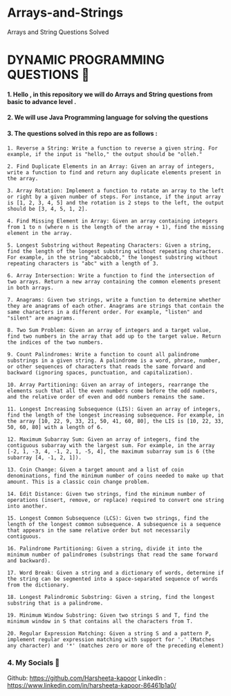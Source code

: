 # Arrays-and-Strings
Arrays and String Questions Solved

# DYNAMIC PROGRAMMING QUESTIONS 💯

#### 1. Hello , in this repository we will do Arrays and String questions from basic to advance level .
#### 2. We will use Java Programming language for solving the questions 
#### 3. The questions solved in this repo are as follows :
    1. Reverse a String: Write a function to reverse a given string. For example, if the input is "hello," the output should be "olleh." 
    
    2. Find Duplicate Elements in an Array: Given an array of integers, write a function to find and return any duplicate elements present in the array. 
    
    3. Array Rotation: Implement a function to rotate an array to the left or right by a given number of steps. For instance, if the input array is [1, 2, 3, 4, 5] and the rotation is 2 steps to the left, the output should be [3, 4, 5, 1, 2]. 
    
    4. Find Missing Element in Array: Given an array containing integers from 1 to n (where n is the length of the array + 1), find the missing element in the array. 
   
    5. Longest Substring without Repeating Characters: Given a string, find the length of the longest substring without repeating characters. For example, in the string "abcabcbb," the longest substring without repeating characters is "abc" with a length of 3. 
    
    6. Array Intersection: Write a function to find the intersection of two arrays. Return a new array containing the common elements present in both arrays. 
    
    7. Anagrams: Given two strings, write a function to determine whether they are anagrams of each other. Anagrams are strings that contain the same characters in a different order. For example, "listen" and "silent" are anagrams. 
   
    8. Two Sum Problem: Given an array of integers and a target value, find two numbers in the array that add up to the target value. Return the indices of the two numbers.
    
    9. Count Palindromes: Write a function to count all palindrome substrings in a given string. A palindrome is a word, phrase, number, or other sequences of characters that reads the same forward and backward (ignoring spaces, punctuation, and capitalization).
    
    10. Array Partitioning: Given an array of integers, rearrange the elements such that all the even numbers come before the odd numbers, and the relative order of even and odd numbers remains the same.
    
    11. Longest Increasing Subsequence (LIS): Given an array of integers, find the length of the longest increasing subsequence. For example, in the array [10, 22, 9, 33, 21, 50, 41, 60, 80], the LIS is [10, 22, 33, 50, 60, 80] with a length of 6.
    
    12. Maximum Subarray Sum: Given an array of integers, find the contiguous subarray with the largest sum. For example, in the array [-2, 1, -3, 4, -1, 2, 1, -5, 4], the maximum subarray sum is 6 (the subarray [4, -1, 2, 1]).
    
    13. Coin Change: Given a target amount and a list of coin denominations, find the minimum number of coins needed to make up that amount. This is a classic coin change problem.
   
    14. Edit Distance: Given two strings, find the minimum number of operations (insert, remove, or replace) required to convert one string into another.
    
    15. Longest Common Subsequence (LCS): Given two strings, find the length of the longest common subsequence. A subsequence is a sequence that appears in the same relative order but not necessarily contiguous.
    
    16. Palindrome Partitioning: Given a string, divide it into the minimum number of palindromes (substrings that read the same forward and backward).
   
    17. Word Break: Given a string and a dictionary of words, determine if the string can be segmented into a space-separated sequence of words from the dictionary.
    
    18. Longest Palindromic Substring: Given a string, find the longest substring that is a palindrome.
    
    19. Minimum Window Substring: Given two strings S and T, find the minimum window in S that contains all the characters from T.
    
    20. Regular Expression Matching: Given a string S and a pattern P, implement regular expression matching with support for '.' (Matches any character) and '*' (matches zero or more of the preceding element)
     
### 4. My Socials 🥰
 Github: <https://github.com/Harsheeta-kapoor> 
 LinkedIn : <https://www.linkedin.com/in/harsheeta-kapoor-86461b1a0/>
